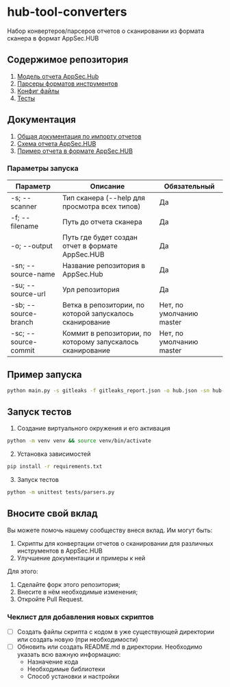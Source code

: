 # hub-tool-converters

Набор конвертеров/парсеров отчетов о сканировании из формата сканера в формат AppSec.HUB

## Содержимое репозитория

1. [Модель отчета AppSec.Hub](hub/models/hub.py)
2. [Парсеры форматов инструментов](dojo/parsers)
3. [Конфиг файлы](config)
4. [Тесты](tests)

## Документация

1. [Общая документация по импорту отчетов](https://docs.appsec-hub.ru/2024.1/ug/security%20issues/?h=импор#_3)
2. [Схема отчета AppSec.HUB](https://docs.appsec-hub.ru/2024.1/gi/appendix%202/)
3. [Пример отчета в формате AppSec.HUB](https://docs.appsec-hub.ru/2024.1/gi/appendix%202/#_1)

### Параметры запуска

| Параметр             | Описание                                                   | Обязательный             |
|----------------------|------------------------------------------------------------|--------------------------|
| -s; --scanner        | Тип сканера (--help для просмотра всех типов)              | Да                       |
| -f; --filename       | Путь до отчета сканера                                     | Да                       |
| -o; --output         | Путь где будет создан отчет в формате AppSec.HUB           | Да                       |
| -sn; --source-name   | Название репозитория в AppSec.Hub                          | Да                       |
| -su; --source-url    | Урл репозитория                                            | Да                       |
| -sb; --source-branch | Ветка в репозитории, по которой запускалось сканирование   | Нет, по умолчанию master |
| -sc; --source-commit | Коммит в репозитории, по которому запускалось сканирование | Нет, по умолчанию master |

## Пример запуска

```bash
python main.py -s gitleaks -f gitleaks_report.json -o hub.json -sn hub-tool-converters -su https://github.com/Swordfish-Security/hub-tool-converters.git
```

## Запуск тестов

1. Создание виртуального окружения и его активация
```bash
python -m venv venv && source venv/bin/activate
```

2. Установка зависимостей
```bash
pip install -r requirements.txt
```

3. Запуск тестов
```bash
python -m unittest tests/parsers.py
```

## Вносите свой вклад

Вы можете помочь нашему сообществу внеся вклад. Им могут быть:

1. Скрипты для конвертации отчетов о сканировании для различных инструментов в AppSec.HUB
2. Улучшение документации и примеры к ней

Для этого:

1. Сделайте форк этого репозитория;
2. Внесите в нём необходимые изменения;
3. Откройте Pull Request.

### Чеклист для добавления новых скриптов

- [ ] Создать файлы скрипта с кодом в уже существующей директории или создать новую (при необходимости)
- [ ] Обновить или создать README.md в директории. Необходимо указать всю важную информацию:
    - Назначение кода
    - Необходимые библиотеки
    - Способ установки и настройки
